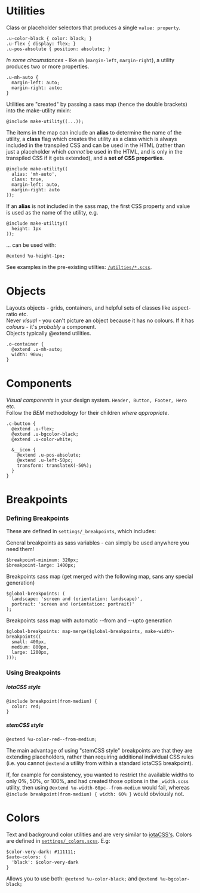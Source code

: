 # Utilities
Class or placeholder selectors that produces a single `value: property`.
```
.u-color-black { color: black; }
.u-flex { display: flex; }
.u-pos-absolute { position: absolute; }
```

_In some circumstances_ - like `mh` (`margin-left`, `margin-right`), a utility produces two or more properties.
```
.u-mh-auto {
  margin-left: auto;
  margin-right: auto;
}
```

Utilities are "created" by passing a sass map (hence the double brackets) into the make-utility mixin:
```
@include make-utility((...));
```
The items in the map can include an __alias__ to determine the name of the utility, a __class__ flag which creates the utility as a class which is always included in the transpiled CSS and can be used in the HTML (rather than just a placeholder which _cannot_ be used in the HTML, and is only in the transpiled CSS if it gets extended), and a __set of CSS properties__.
```
@include make-utility((
  alias: 'mh-auto',
  class: true,
  margin-left: auto,
  margin-right: auto
));
```
If an __alias__ is not included in the sass map, the first CSS property and value is used as the name of the utility, e.g.
```
@include make-utility((
  height: 1px
));
```
... can be used with:
```
@extend %u-height-1px;
```

See examples in the pre-existing utilties: [`/utilties/*.scss`](https://github.com/wearelighthouse/stemCSS/tree/master/utilities).


# Objects
Layouts objects - grids, containers, and helpful sets of classes like aspect-ratio etc.  
Never *visual* - you can't picture an object because it has no colours. If it has _colours_ - it's _probably_ a component.  
Objects typically @extend utilities.
```
.o-container {
  @extend .u-mh-auto;
  width: 90vw;
}
```

# Components
*Visual components* in your design system. `Header, Button, Footer, Hero` etc.  
Follow the *BEM* methodology for their children _where appropriate_.  
```
.c-button {
  @extend .u-flex;
  @extend .u-bgcolor-black;
  @extend .u-color-white;

  &__icon {
    @extend .u-pos-absolute;
    @extend .u-left-50pc;
    transform: translateX(-50%);
  }
}
```

# Breakpoints

### Defining Breakpoints
These are defined in `settings/_breakpoints`, which includes:

General breakpoints as sass variables - can simply be used anywhere you need them!
```
$breakpoint-minimum: 320px;
$breakpoint-large: 1400px;
```

Breakpoints sass map (get merged with the following map, sans any special generation)
```
$global-breakpoints: (
  landscape: 'screen and (orientation: landscape)',
  portrait: 'screen and (orientation: portrait)'
);
```

Breakpoints sass map with automatic --from and --upto generation
```
$global-breakpoints: map-merge($global-breakpoints, make-width-breakpoints((
  small: 400px,
  medium: 800px,
  large: 1200px,
)));
```

### Using Breakpoints

##### iotaCSS style
```
@include breakpoint(from-medium) {
  color: red;
}
```

##### stemCSS style
```
@extend %u-color-red--from-medium;
```
The main advantage of using "stemCSS style" breakpoints are that they are extending placeholders, rather than requiring additional individual CSS rules (i.e. you cannot `@extend` a utility from within a standard iotaCSS breakpoint).

If, for example for consistency, you wanted to restrict the available widths to only 0%, 50%, or 100%, and had created those options in the `_width.scss` utility, then using `@extend %u-width-60pc--from-medium` would fail, whereas `@include breakpoint(from-medium) { width: 60% }` would obviously not.

# Colors

Text and background color utilities and are very similar to [iotaCSS's](https://www.iotacss.com/docs/utilities/color/). Colors are defined in [`settings/_colors.scss`](https://github.com/wearelighthouse/stemCSS/blob/master/settings/_colors.scss). E.g:
```
$color-very-dark: #111111;
$auto-colors: (
  'black': $color-very-dark
}
```
Allows you to use both: `@extend %u-color-black;` and `@extend %u-bgcolor-black;`
```
